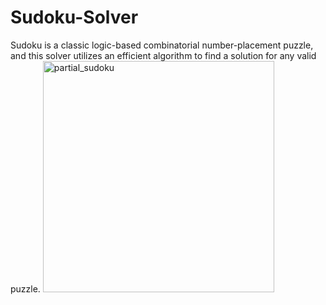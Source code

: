 # Sudoku-Solver
Sudoku is a classic logic-based combinatorial number-placement puzzle, and this solver utilizes an efficient algorithm to find a solution for any valid puzzle.
<img width="370" alt="partial_sudoku" src="https://github.com/NicholasTerek/Sudoku-Solver/assets/139080309/bc434eeb-929d-4d47-86b8-7f9e00fa7ab9">
